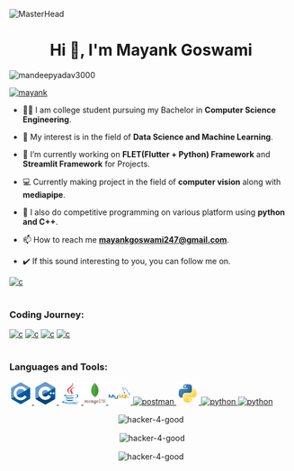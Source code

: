 ![MasterHead](https://external-content.duckduckgo.com/iu/?u=https%3A%2F%2Fwww.capgemini.com%2Fwp-content%2Fuploads%2F2020%2F09%2Fdata-science.jpeg&f=1&nofb=1&ipt=a05f931ea1bc2421a219b19deec8c4641f3ea47c1c715865e7838762add193d3&ipo=images)
<h1 align="center">Hi 👋, I'm Mayank Goswami</h1>


<p align="left"> <img src="https://komarev.com/ghpvc/?username=hacker-4-good&label=Profile%20views&color=0e75b6&style=flat" alt="mandeepyadav3000" /> </p>

<p align="left"> <a href="https://twitter.com/prokirahttps://www.instagram.com/mayank04102002/" target="blank"><img src="https://img.shields.io/twitter/follow/mayank%20%CF%80rate?logo=instagram&style=for-the-badge" alt="mayank" /></a> </p>


- 👦🏻 I am college student pursuing my Bachelor in **Computer Science Engineering**.

- 👀 My interest is in the field of **Data Science and Machine Learning**.

- 🔭 I’m currently working on **FLET(Flutter + Python) Framework** and **Streamlit Framework** for Projects.

- 💻 Currently making project in the field of **computer vision** along with **mediapipe**.
            
- 💺 I also do competitive programming on various platform using **python and C++**.

- 📫 How to reach me **mayankgoswami247@gmail.com**.

- ✔️ If this sound interesting to you, you can follow me on.

<a href="https://www.linkedin.com/in/mayank-goswami-8909961b9/" target="_blank" rel="noreferrer"> <img src="https://www.keesingtechnologies.com/wp-content/uploads/2018/07/Linkedin-Icon.png" alt="c" width="40" height="40"/> </a>
<br/>
<br/>

<h3 align="left">Coding Journey:</h3>
<p align="left">
<a href="https://leetcode.com/Blackcap_Hacker/" target="_blank" rel="noreferrer"> <img src="https://cdn.iconscout.com/icon/free/png-512/leetcode-3628885-3030025.png" alt="c" width="40" height="40"/></a>  <a href="https://www.hackerrank.com/Blackcap_hacker?hr_r=1" target="_blank" rel="noreferrer"> <img src="https://upload.wikimedia.org/wikipedia/commons/4/40/HackerRank_Icon-1000px.png" alt="c" width="40" height="40"/></a>  <a href="https://www.codewars.com/users/hacker-4-good" target="_blank" rel="noreferrer"> <img src="https://codybonney.com/images/16x9/tags/codewars.png" alt="c" width="50" height="40"/></a>  <a href="https://auth.geeksforgeeks.org/user/mayankgoswami247/" target="_blank" rel="noreferrer"> <img src="https://media.geeksforgeeks.org/wp-content/uploads/20210610212340/gfglogo.png" alt="c" width="40" height="40"/></a>

<br/>
<br/>
<h3 align="left">Languages and Tools:</h3>
<p align="left"> 
<a href="https://www.cprogramming.com/" target="_blank" rel="noreferrer"> <img src="https://raw.githubusercontent.com/devicons/devicon/master/icons/c/c-original.svg" alt="c" width="40" height="40"/> </a>   <a href="https://www.w3schools.com/cpp/" target="_blank" rel="noreferrer"> <img src="https://raw.githubusercontent.com/devicons/devicon/master/icons/cplusplus/cplusplus-original.svg" alt="cplusplus" width="40" height="40"/> </a>   <a href="https://www.java.com" target="_blank" rel="noreferrer"> <img src="https://raw.githubusercontent.com/devicons/devicon/master/icons/java/java-original.svg" alt="java" width="40" height="40"/> </a>   <a href="https://www.mongodb.com/" target="_blank" rel="noreferrer"> <img src="https://raw.githubusercontent.com/devicons/devicon/master/icons/mongodb/mongodb-original-wordmark.svg" alt="mongodb" width="40" height="40"/> </a>   <a href="https://www.mysql.com/" target="_blank" rel="noreferrer"> <img src="https://raw.githubusercontent.com/devicons/devicon/master/icons/mysql/mysql-original-wordmark.svg" alt="mysql" width="40" height="40"/> </a>   <a href="https://postman.com" target="_blank" rel="noreferrer"> <img src="https://www.vectorlogo.zone/logos/getpostman/getpostman-icon.svg" alt="postman" width="40" height="40"/> </a>   <a href="https://www.python.org" target="_blank" rel="noreferrer"> <img src="https://raw.githubusercontent.com/devicons/devicon/master/icons/python/python-original.svg" alt="python" width="40" height="40"/> </a>   <a href="https://streamlit.io/" target="_blank" rel="noreferrer"> <img src="https://blog.streamlit.io/content/images/size/w1000/2021/03/logomark-color.png" alt="python" width="40" height="40"/> </a>   <a href="https://flet.dev/" target="_blank" rel="noreferrer"> <img src="https://res.cloudinary.com/practicaldev/image/fetch/s--C80QgetH--/c_fill,f_auto,fl_progressive,h_320,q_auto,w_320/https://dev-to-uploads.s3.amazonaws.com/uploads/user/profile_image/623522/e8798261-dd5f-44d2-a612-32cecae334b6.png" alt="python" width="40" height="40"/> </a> </p>

<p align="center"><img align="center" src="https://github-readme-stats.vercel.app/api/top-langs?username=hacker-4-good&show_icons=true&theme=tokyonight&locale=en&layout=compact" alt="hacker-4-good" /></p>

<p align="center">&nbsp;<img align="center" src="https://github-readme-stats.vercel.app/api?username=hacker-4-good&show_icons=true&theme=tokyonight&locale=en" alt="hacker-4-good" /></p>

<p align="center"><img align="center" src="https://github-readme-streak-stats.herokuapp.com/?user=hacker-4-good&" alt="hacker-4-good" /></p>
